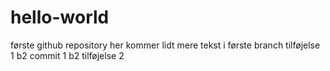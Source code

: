 # hello-world
første github repository
her kommer lidt mere tekst i første branch
tilføjelse 1
b2 commit 1
b2 tilføjelse 2